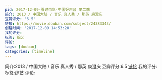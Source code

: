 ```yaml
---
pid: 2017-12-09-看过电影-中国好声音 第二季
简介: 2013 / 中国大陆 / 音乐 真人秀 / 那英 庾澄庆
豆瓣评分: '6.5'
链接: https://movie.douban.com/subject/24383343/
创建时间: '2017-12-09 14:53:20'
我的评分:
标签: 综艺
评论:
tags: [douban]
categories: [timeline]
---
```

简介:2013 / 中国大陆 / 音乐 真人秀 / 那英 庾澄庆
豆瓣评分:6.5
[链接](https://movie.douban.com/subject/24383343/)
我的评分:
标签:综艺
评论:
